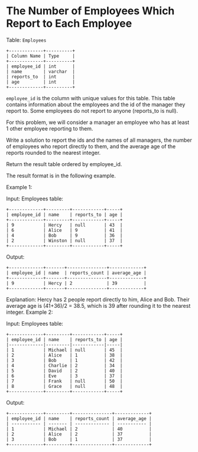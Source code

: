 # The Number of Employees Which Report to Each Employee

Table: `Employees`

```
+-------------+----------+
| Column Name | Type     |
+-------------+----------+
| employee_id | int      |
| name        | varchar  |
| reports_to  | int      |
| age         | int      |
+-------------+----------+
```

`employee_id` is the column with unique values for this table.
This table contains information about the employees and the id of the manager they report to. Some employees do not report to anyone (reports_to is null). 
 

For this problem, we will consider a manager an employee who has at least 1 other employee reporting to them.

Write a solution to report the ids and the names of all managers, the number of employees who report directly to them, and the average age of the reports rounded to the nearest integer.

Return the result table ordered by employee_id.

The result format is in the following example.

 

Example 1:

Input: 
Employees table:
```
+-------------+---------+------------+-----+
| employee_id | name    | reports_to | age |
+-------------+---------+------------+-----+
| 9           | Hercy   | null       | 43  |
| 6           | Alice   | 9          | 41  |
| 4           | Bob     | 9          | 36  |
| 2           | Winston | null       | 37  |
+-------------+---------+------------+-----+
```

Output: 
```
+-------------+-------+---------------+-------------+
| employee_id | name  | reports_count | average_age |
+-------------+-------+---------------+-------------+
| 9           | Hercy | 2             | 39          |
+-------------+-------+---------------+-------------+
```
Explanation: Hercy has 2 people report directly to him, Alice and Bob. Their average age is (41+36)/2 = 38.5, which is 39 after rounding it to the nearest integer.
Example 2:

Input: 
Employees table:
```
+-------------+---------+------------+-----+ 
| employee_id | name    | reports_to | age |
|-------------|---------|------------|-----|
| 1           | Michael | null       | 45  |
| 2           | Alice   | 1          | 38  |
| 3           | Bob     | 1          | 42  |
| 4           | Charlie | 2          | 34  |
| 5           | David   | 2          | 40  |
| 6           | Eve     | 3          | 37  |
| 7           | Frank   | null       | 50  |
| 8           | Grace   | null       | 48  |
+-------------+---------+------------+-----+ 
```
Output: 
```
+-------------+---------+---------------+-------------+
| employee_id | name    | reports_count | average_age |
| ----------- | ------- | ------------- | ----------- |
| 1           | Michael | 2             | 40          |
| 2           | Alice   | 2             | 37          |
| 3           | Bob     | 1             | 37          |
+-------------+---------+---------------+-------------+
```